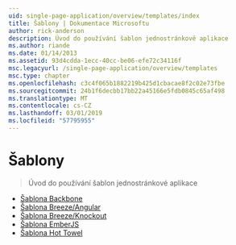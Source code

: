```yaml
---
uid: single-page-application/overview/templates/index
title: Šablony | Dokumentace Microsoftu
author: rick-anderson
description: Úvod do používání šablon jednostránkové aplikace
ms.author: riande
ms.date: 01/14/2013
ms.assetid: 93d4cdda-1ecc-40cc-be06-efe72c34116f
msc.legacyurl: /single-page-application/overview/templates
msc.type: chapter
ms.openlocfilehash: c3c4f065b1882219b425d1cbacae8f2c02e73fbe
ms.sourcegitcommit: 24b1f6decbb17bb22a45166e5fdb0845c65af498
ms.translationtype: MT
ms.contentlocale: cs-CZ
ms.lasthandoff: 03/01/2019
ms.locfileid: "57795955"
---
```

<a name="templates"></a>Šablony
====================
> Úvod do používání šablon jednostránkové aplikace


- [Šablona Backbone](backbonejs-template.md)
- [Šablona Breeze/Angular](breezeangular-template.md)
- [Šablona Breeze/Knockout](breezeknockout-template.md)
- [Šablona EmberJS](emberjs-template.md)
- [Šablona Hot Towel](hottowel-template.md)
